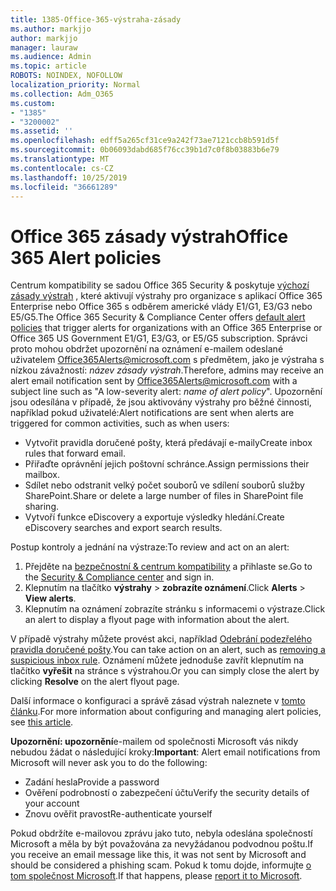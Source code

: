 ```yaml
---
title: 1385-Office-365-výstraha-zásady
ms.author: markjjo
author: markjjo
manager: lauraw
ms.audience: Admin
ms.topic: article
ROBOTS: NOINDEX, NOFOLLOW
localization_priority: Normal
ms.collection: Adm_O365
ms.custom:
- "1385"
- "3200002"
ms.assetid: ''
ms.openlocfilehash: edff5a265cf31ce9a242f73ae7121ccb8b591d5f
ms.sourcegitcommit: 0b06093dabd685f76cc39b1d7c0f8b03883b6e79
ms.translationtype: MT
ms.contentlocale: cs-CZ
ms.lasthandoff: 10/25/2019
ms.locfileid: "36661289"
---
```

# <a name="office-365-alert-policies"></a><span data-ttu-id="719f5-102">Office 365 zásady výstrah</span><span class="sxs-lookup"><span data-stu-id="719f5-102">Office 365 Alert policies</span></span>

<span data-ttu-id="719f5-103">Centrum kompatibility se sadou Office 365 Security & poskytuje [výchozí zásady výstrah](https://docs.microsoft.com/office365/securitycompliance/alert-policies#default-alert-policies) , které aktivují výstrahy pro organizace s aplikací Office 365 Enterprise nebo Office 365 s odběrem americké vlády E1/G1, E3/G3 nebo E5/G5.</span><span class="sxs-lookup"><span data-stu-id="719f5-103">The Office 365 Security & Compliance Center offers [default alert policies](https://docs.microsoft.com/office365/securitycompliance/alert-policies#default-alert-policies) that trigger alerts for organizations with an Office 365 Enterprise or Office 365 US Government E1/G1, E3/G3, or E5/G5 subscription.</span></span> <span data-ttu-id="719f5-104">Správci proto mohou obdržet upozornění na oznámení e-mailem odeslané uživatelem Office365Alerts@microsoft.com s předmětem, jako je výstraha s nízkou závažností: *název zásady výstrah*.</span><span class="sxs-lookup"><span data-stu-id="719f5-104">Therefore, admins may receive an alert email notification sent by Office365Alerts@microsoft.com with a subject line such as "A low-severity alert: *name of alert policy*".</span></span> <span data-ttu-id="719f5-105">Upozornění jsou odesílána v případě, že jsou aktivovány výstrahy pro běžné činnosti, například pokud uživatelé:</span><span class="sxs-lookup"><span data-stu-id="719f5-105">Alert notifications are sent when alerts are triggered for common activities, such as when users:</span></span>

- <span data-ttu-id="719f5-106">Vytvořit pravidla doručené pošty, která předávají e-maily</span><span class="sxs-lookup"><span data-stu-id="719f5-106">Create inbox rules that forward email.</span></span>
- <span data-ttu-id="719f5-107">Přiřaďte oprávnění jejich poštovní schránce.</span><span class="sxs-lookup"><span data-stu-id="719f5-107">Assign permissions their mailbox.</span></span>
- <span data-ttu-id="719f5-108">Sdílet nebo odstranit velký počet souborů ve sdílení souborů služby SharePoint.</span><span class="sxs-lookup"><span data-stu-id="719f5-108">Share or delete a large number of files in SharePoint file sharing.</span></span>
- <span data-ttu-id="719f5-109">Vytvoří funkce eDiscovery a exportuje výsledky hledání.</span><span class="sxs-lookup"><span data-stu-id="719f5-109">Create eDiscovery searches and export search results.</span></span>

<span data-ttu-id="719f5-110">Postup kontroly a jednání na výstraze:</span><span class="sxs-lookup"><span data-stu-id="719f5-110">To review and act on an alert:</span></span>

1. <span data-ttu-id="719f5-111">Přejděte na [bezpečnostní & centrum kompatibility](https://protection.office.com) a přihlaste se.</span><span class="sxs-lookup"><span data-stu-id="719f5-111">Go to the [Security & Compliance center](https://protection.office.com) and sign in.</span></span>
2. <span data-ttu-id="719f5-112">Klepnutím na tlačítko **výstrahy** > **zobrazíte oznámení**.</span><span class="sxs-lookup"><span data-stu-id="719f5-112">Click **Alerts** > **View alerts**.</span></span>
3. <span data-ttu-id="719f5-113">Klepnutím na oznámení zobrazíte stránku s informacemi o výstraze.</span><span class="sxs-lookup"><span data-stu-id="719f5-113">Click an alert to display a flyout page with information about the alert.</span></span>

<span data-ttu-id="719f5-114">V případě výstrahy můžete provést akci, například [Odebrání podezřelého pravidla doručené pošty](https://docs.microsoft.com/office365/securitycompliance/responding-to-a-compromised-email-account).</span><span class="sxs-lookup"><span data-stu-id="719f5-114">You can take action on an alert, such as [removing a suspicious inbox rule](https://docs.microsoft.com/office365/securitycompliance/responding-to-a-compromised-email-account).</span></span> <span data-ttu-id="719f5-115">Oznámení můžete jednoduše zavřít klepnutím na tlačítko **vyřešit** na stránce s výstrahou.</span><span class="sxs-lookup"><span data-stu-id="719f5-115">Or you can simply close the alert by clicking **Resolve** on the alert flyout page.</span></span>

<span data-ttu-id="719f5-116">Další informace o konfiguraci a správě zásad výstrah naleznete v [tomto článku](https://docs.microsoft.com/office365/securitycompliance/alert-policies).</span><span class="sxs-lookup"><span data-stu-id="719f5-116">For more information about configuring and managing alert policies, see  [this article](https://docs.microsoft.com/office365/securitycompliance/alert-policies).</span></span>

<span data-ttu-id="719f5-117">**Upozornění: upozornění**e-mailem od společnosti Microsoft vás nikdy nebudou žádat o následující kroky:</span><span class="sxs-lookup"><span data-stu-id="719f5-117">**Important**: Alert email notifications from Microsoft will never ask you to do the following:</span></span>

- <span data-ttu-id="719f5-118">Zadání hesla</span><span class="sxs-lookup"><span data-stu-id="719f5-118">Provide a password</span></span>
- <span data-ttu-id="719f5-119">Ověření podrobností o zabezpečení účtu</span><span class="sxs-lookup"><span data-stu-id="719f5-119">Verify the security details of your account</span></span>
- <span data-ttu-id="719f5-120">Znovu ověřit pravost</span><span class="sxs-lookup"><span data-stu-id="719f5-120">Re-authenticate yourself</span></span>

<span data-ttu-id="719f5-121">Pokud obdržíte e-mailovou zprávu jako tuto, nebyla odeslána společností Microsoft a měla by být považována za nevyžádanou podvodnou poštu.</span><span class="sxs-lookup"><span data-stu-id="719f5-121">If you receive an email message like this, it was not sent by Microsoft and should be considered a phishing scam.</span></span> <span data-ttu-id="719f5-122">Pokud k tomu dojde, informujte [o tom společnost Microsoft](https://docs.microsoft.com/office365/SecurityCompliance/report-junk-email-and-phishing-scams-in-outlook-on-the-web-eop).</span><span class="sxs-lookup"><span data-stu-id="719f5-122">If that happens, please [report it to Microsoft](https://docs.microsoft.com/office365/SecurityCompliance/report-junk-email-and-phishing-scams-in-outlook-on-the-web-eop).</span></span>